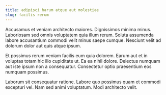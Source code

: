 ```yaml
---
title: adipisci harum atque aut molestiae
slug: facilis rerum
---
```


Accusamus et veniam architecto maiores. Dignissimos minima minus. Laboriosam sed omnis voluptatem quia illum rerum. Soluta assumenda labore accusantium commodi velit minus saepe cumque. Nesciunt velit ad dolorum dolor aut quis atque ipsum.

Et possimus rerum veniam facilis eum quia dolorem. Earum aut et in voluptas totam hic illo cupiditate ut. Ea ea nihil dolore. Delectus numquam aut iste ipsum non a consequatur. Consectetur optio praesentium eos numquam possimus.

Laborum sit consequatur ratione. Labore quo possimus quam et commodi excepturi vel. Nam sed animi voluptatum. Modi architecto velit.
